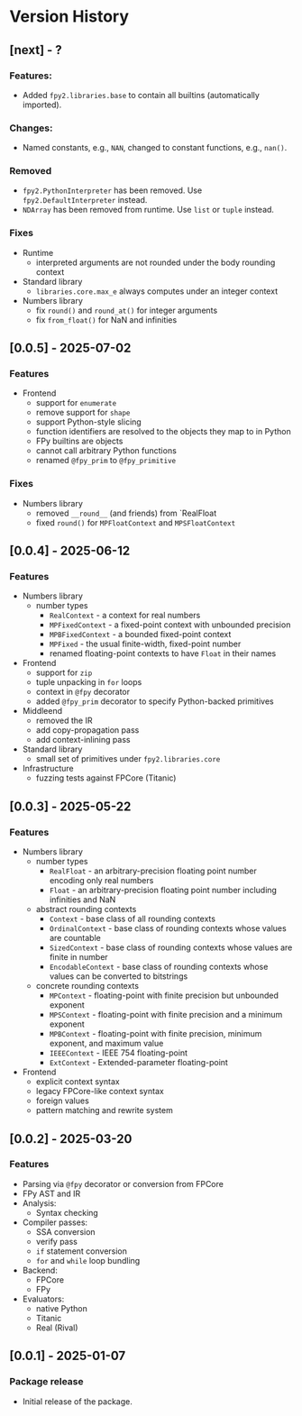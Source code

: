 # Version History

## [next] - ?
### Features:
 - Added `fpy2.libraries.base` to contain all builtins (automatically imported).

### Changes:
 - Named constants, e.g., `NAN`, changed to constant functions, e.g., `nan()`.

### Removed
 - `fpy2.PythonInterpreter` has been removed. Use `fpy2.DefaultInterpreter` instead.
 - `NDArray` has been removed from runtime. Use `list` or `tuple` instead.

### Fixes
 - Runtime
   - interpreted arguments are not rounded under the body rounding context
 - Standard library
   - `libraries.core.max_e` always computes under an integer context
 - Numbers library
   - fix `round()` and `round_at()` for integer arguments
   - fix `from_float()` for NaN and infinities

## [0.0.5] - 2025-07-02
### Features
 - Frontend
   - support for `enumerate`
   - remove support for `shape`
   - support Python-style slicing
   - function identifiers are resolved to the objects they map to in Python
   - FPy builtins are objects
   - cannot call arbitrary Python functions
   - renamed `@fpy_prim` to `@fpy_primitive`

### Fixes
 - Numbers library
   - removed `__round__` (and friends) from `RealFloat
   - fixed `round()` for `MPFloatContext` and `MPSFloatContext`

## [0.0.4] - 2025-06-12
### Features
 - Numbers library
    - number types
      - `RealContext` - a context for real numbers
      - `MPFixedContext` - a fixed-point context with unbounded precision
      - `MPBFixedContext` - a bounded fixed-point context
      - `MPFixed` - the usual finite-width, fixed-point number
      - renamed floating-point contexts to have `Float` in their names
 - Frontend
   - support for `zip`
   - tuple unpacking in `for` loops
   - context in `@fpy` decorator
   - added `@fpy_prim` decorator to specify Python-backed primitives
 - Middleend
   - removed the IR
   - add copy-propagation pass
   - add context-inlining pass
 - Standard library
   - small set of primitives under `fpy2.libraries.core`
 - Infrastructure
   - fuzzing tests against FPCore (Titanic)

## [0.0.3] - 2025-05-22
### Features
 - Numbers library
   - number types
     - `RealFloat` - an arbitrary-precision floating point number encoding only real numbers
     - `Float` - an arbitrary-precision floating point number including infinities and NaN
   - abstract rounding contexts
     - `Context` - base class of all rounding contexts
     - `OrdinalContext` - base class of rounding contexts whose values are countable
     - `SizedContext` - base class of rounding contexts whose values are finite in number
     - `EncodableContext` - base class of rounding contexts whose values can be converted to bitstrings
   - concrete rounding contexts
     - `MPContext` - floating-point with finite precision but unbounded exponent
     - `MPSContext` - floating-point with finite precision and a minimum exponent
     - `MPBContext` - floating-point with finite precision, minimum exponent, and maximum value
     - `IEEEContext` - IEEE 754 floating-point
     - `ExtContext` - Extended-parameter floating-point
 - Frontend
   - explicit context syntax
   - legacy FPCore-like context syntax
   - foreign values
   - pattern matching and rewrite system

## [0.0.2] - 2025-03-20
### Features
 - Parsing via `@fpy` decorator or conversion from FPCore
 - FPy AST and IR
 - Analysis:
   - Syntax checking
 - Compiler passes:
   - SSA conversion
   - verify pass
   - `if` statement conversion
   - `for` and `while` loop bundling
 - Backend:
   - FPCore
   - FPy
 - Evaluators:
   - native Python
   - Titanic
   - Real (Rival)

## [0.0.1] - 2025-01-07
### Package release
 - Initial release of the package.
